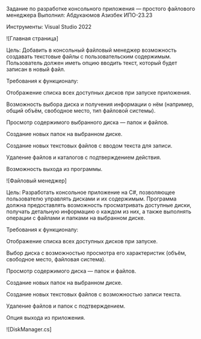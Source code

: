 Задание по разработке консольного приложения — простого файлового менеджера
Выполнил: Абдукаюмов Азизбек ИПО-23.23

Инструменты: Visual Studio 2022

![Главная страница]

Цель:
Добавить в консольный файловый менеджер возможность создавать текстовые файлы с пользовательским содержимым. Пользователь должен иметь опцию вводить текст, который будет записан в новый файл.

Требования к функционалу:

Отображение списка всех доступных дисков при запуске приложения.

Возможность выбора диска и получения информации о нём (например, общий объём, свободное место, тип файловой системы).

Просмотр содержимого выбранного диска — папок и файлов.

Создание новых папок на выбранном диске.

Создание новых текстовых файлов с вводом текста для записи.

Удаление файлов и каталогов с подтверждением действия.

Возможность выхода из программы.

![Файловый менеджер]

Цель:
Разработать консольное приложение на C#, позволяющее пользователю управлять дисками и их содержимым. Программа должна предоставлять возможность просматривать доступные диски, получать детальную информацию о каждом из них, а также выполнять операции с файлами и папками на выбранном диске.

Требования к функционалу:

Отображение списка всех доступных дисков при запуске.

Выбор диска с возможностью просмотра его характеристик (объём, свободное место, файловая система).

Просмотр содержимого диска — папок и файлов.

Создание новых папок на выбранном диске.

Создание новых текстовых файлов с возможностью записи текста.

Удаление файлов и папок с подтверждением.

Опция выхода из приложения.

![DiskManager.cs]